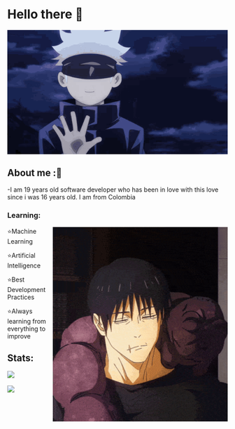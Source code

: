 # Hello there 🤙

<div align="center">
  <img hight="300" width="700" alt="GIF" align="center" src="https://github.com/LeJuanChis/lejuanchis/blob/main/assets/gifs/jujutsu-kaisen-gojo-satoru.gif">
</div>

## About me :🤙

-I am 19 years old software developer who has been in love with this love since i was 16 years old. I am from Colombia
<div>

  
### Learning:
  <img hight="300" width="400" alt="GIF" align="right" src="https://github.com/LeJuanChis/lejuanchis/blob/main/assets/gifs/toji-toji-fushiguro.gif" />
  <p align="left">
  ⭐Machine Learning 
  
  ⭐Artificial Intelligence 
  
  ⭐Best Development Practices 

  ⭐Always learning from everything to improve
</p>
</div>


<p align="center">
  
## Stats:
<img src="https://github-readme-stats.vercel.app/api?username=LeJuanChis&&show_icons=true&theme=cobalt"/>
</p>
<p>
<img src="https://github-readme-stats.vercel.app/api/top-langs/?username=LeJuanChis&hide_progress=false"/>
</p>

